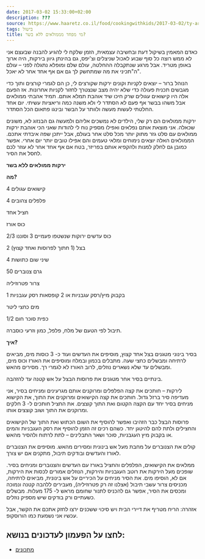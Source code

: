 ```yaml
---
date: 2017-03-02 15:33:00+02:00
description: ???
source: https://www.haaretz.co.il/food/cookingwithkids/2017-03-02/ty-article/0000017f-f8ea-d460-afff-fbeee4ab0000
tags: בישול
title: מי מפחד מממולאים ללא בשר?
---
```


כאדם המאמין בשיקול דעת ובחשיבה עצמאית, הזמן שלקח לי להגיע להבנה שבעצם אני לא ממש רוצה כל סוף שבוע לאכול שניצלים וצ'יפס, גם בהינתן גיוון בירקות, היה ארוך באופן מטריד. אבל מרגע שנתקבלה ההחלטה, עולם שלם ומופלא נתגלה לפני – עולם ה"תכיני את מה שמתחשק לך גם אם אף אחד אחר לא יאכל".

הנוהל ברור – יוצאים לקניות וקונים ירקות שקורצים לי, כן הם לגמרי קורצים ותוך כדי מגבשים תכנית פעולה כדי שלא יהיה מצב שנצטרך לחזור לקניות אחרונות. אז הפעם אלה היו קישואים עגולים שרק חיכו שיד אוהבת תמלא אותם. תמיד אהבתי ממולאים אבל משהו בבשר אף פעם לא הסתדר לי ולא משנה כמה וריאציות עשיתי. יום אחד החלטתי לעשות מעשה ולוותר על הבשר ובינגו פתאום הכל הסתדר.

ירקות ממולאים הם רק שלי, הילדים לא נמשכים אליהם ולמעשה גם הבנזוג לא, משונים שכאלה. אני מוצאת אותם נפלאים ואפילו מספיק נוח לי להודות שאני הכי אוהבת ירקות ממולאים עם סלט גזר מתוק יותר מכל סלט אחר בעולם, אבל ייתכן שפה איבדתי אתכם. הממולאים האלה יוצאים נימוחים ומלאי טעמים והם אפילו טובים יותר יום אחרי. אפשר כמובן גם לחלק למנות ולהקפיא אותם בפריזר, בטח אם אף אחד אחר לא עוזר לכם לחסל את הסיר.

**ירקות ממולאים ללא בשר**

**מה?**

4 קישואים עגולים

4 פלפלים צהובים

חציל אחד

כוס אורז

2/3 כוס עדשים ירוקות שנשטפו פעמיים 3 וסוננו

2 בצל (1 חתוך לפרוסות ואחד קצוץ)

4 שיני שום כתושות

50 גרם צנוברים

צרור פטרוזיליה

1 בקבוק מיץ/רסק עגבניות או 2 קופסאות רסק עגבניות

מים כחצי ליטר

1/2 כפית סוכר חום

תיבול לפי הטעם של מלח, פלפל, כמון וזרעי כוסברה.

**איך?**

בסיר בינוני מטגנים בצל אחד קצוץ, מוסיפים את העדשים ועוד כ- 3 כוסות מים, מביאים לרתיחה ומבשלים כחצי שעה. מתבלים בכמון ובמלח ומוסיפים את האורז וכוס מים, ומבשלים עד שלא נשארים נוזלים, לרוב האורז לא לגמרי רך. מסירים מהאש.

בינתיים בסיר אחר מטגנים את פרוסות הבצל על אש קטנה עד להזהבה.

לירקות – חותכים את קצה הפלפלים ומרוקנים אותם מגרעינים ומניחים בסיר, אני מעדיפה סיר ברזל גדול. חותכים את קצה הקישואים ומרוקנים את התוך, את הקישוא מניחים בסיר יחד עם הקצה הקטום ואת התוך קוצצים. את החציל חותכים ל- 3 חלקים ומרוקנים את התוך ושוב קוצצים אותו.

פרוסות הבצל כבר הזהיבו ואפשר להוסיף את השום הכתוש ואת התוך של הקישואים והחצילים ולתת להם להיטגן יחד. כשהם רכים זה הזמן להוסיף את רסק העגבניות והמים או בקבוק מיץ העגבניות, סוכר ושאר התבלינים – לתת לרתוח ולהסיר מהאש.

קולים את הצנוברים על מחבת מעל אש בינונית ומסירים מהאש. מוסיפים את הצנוברים לאורז והעדשים ובודקים תיבול, מתקנים אם יש צורך.

ממלאים את הקישואים, הפלפלים והחציל באורז עם העדשים והצנוברים ומניחים בסיר. שופכים מעל הירקות את רוטב העגבניות והירקות, הנוזלים אמורים לכסות את הירקות, אם לא, הוסיפו מים. את הסיר מניחים על הכיריים על אש בינונית, מביאים לרתיחה, מכניסים צרור עשבי תיבול (אצלנו זה רק פטרוזיליה), מעבירים ללהבה קטנה ונמוכה ומכסים את הסיר, אפשר גם להכניס לתנור שחומם מראש ל- 175 מעלות. מבשלים כשעתיים ורק בודקים שיש מספיק נוזלים.

אזהרה: הריח מטריף את דיירי הבית ויש סיכוי ששכנים ירצו לחזק אתכם את הקשר, אבל עכשיו אני נשמעת כמו הורוסקופ.

לחצו על הפעמון לעדכונים בנושא:
------------------------------

* [מתכונים](/ty-tag/recipes-0000017f-da28-dea8-a77f-de6a4ba50000)